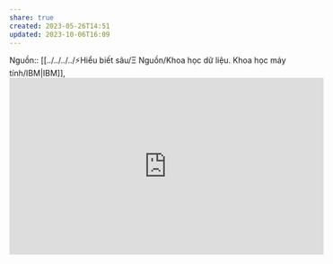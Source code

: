 ```yaml
---
share: true
created: 2023-05-26T14:51
updated: 2023-10-06T16:09
---
```

Nguồn:: [[../../../../⚡Hiểu biết sâu/Ξ Nguồn/Khoa học dữ liệu. Khoa học máy tính/IBM|IBM]], <iframe width="560" height="315" src="https://www.youtube.com/embed/KHoEbRH46Zk" title="YouTube video player" frameborder="0" allow="accelerometer; autoplay; clipboard-write; encrypted-media; gyroscope; picture-in-picture; web-share" allowfullscreen></iframe>
